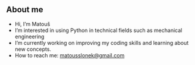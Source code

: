 ## About me
- Hi, I’m Matouš
- I’m interested in using Python in technical fields such as mechanical engineering
- I’m currently working on improving my coding skills and learning about new concepts.
- How to reach me: matousslonek@gmail.com

<!---
matousidc/matousidc is a ✨ special ✨ repository because its `README.md` (this file) appears on your GitHub profile.
You can click the Preview link to take a look at your changes.
--->
